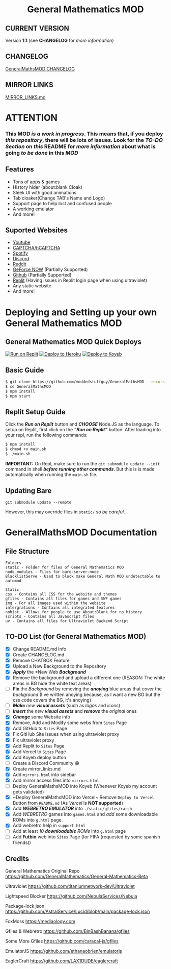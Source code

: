 <h1 align="center">General Mathematics MOD</h1>

## CURRENT VERSION
Version **1.1** (see **CHANGELOG** for *more information*)

## CHANGELOG
[GeneralMathsMOD CHANGELOG](CHANGELOG.md)

## MIRROR LINKS
[MIRROR_LINKS.md](MIRROR_LINKS.md)

# ATTENTION
### This MOD *is a **work in progress***. This means that, if you **deploy** *this repository*, there will be **lots of issues**. Look for the ***TO-DO** Section* on *this* **README** for *more information* about what is going *to be done* in this ***MOD***

## Features 
- Tons of apps & games
- History hider (about:blank Cloak)
- Sleek UI with good animations
- Tab cloaker(Change TAB's Name and Logo)
- Support page to help lost and confused people
- A working emulator
- And more!

## Suported Websites
- [Youtube](https://www.youtube.com)
- [CAPTCHA/hCAPTCHA](https://www.captcha.net)
- [Spotify](https://spotify.com)
- [Discord](https://discord.com)
- [Reddit](https://reddit.com)
- [GeForce NOW](https://play.geforcenow.com/) (Partially Supported)
- [Github](https://github.com/) (Partially Supported)
- [Replit](https://replit.com/) (Having issues in Replit login page when using ultraviolet)
- Any static website
- And more❕

# Deploying and Setting up your own General Mathematics MOD

## General Mathematics MOD Quick Deploys

[![Run on Replit](https://raw.githubusercontent.com/BinBashBanana/deploy-buttons/master/buttons/remade/replit.svg)](https://replit.com/github/moddedstuffguy/GeneralMathsMOD)
[![Deploy to Heroku](https://raw.githubusercontent.com/BinBashBanana/deploy-buttons/master/buttons/remade/heroku.svg)](https://heroku.com/deploy/?template=https://github.com/moddedstuffguy/GeneralMathsMOD)
[![Deploy to Koyeb](https://binbashbanana.github.io/deploy-buttons/buttons/remade/koyeb.svg)](https://app.koyeb.com/deploy?type=git&repository=github.com/moddedstuffguy/GeneralMathsMOD&name=GeneralM4ths)

## Basic Guide

```sh
$ git clone https://github.com/moddedstuffguy/GeneralMathsMOD --recursive
$ cd GeneralMathsMOD
$ npm install
$ npm start
```

## Replit Setup Guide

Click the ***Run on Replit*** button and ***CHOOSE*** Node.JS as the language.
To setup on Replit, first click on the ***"Run on Replit"*** button. After loading into your repl, run the following commands:
```sh
$ npm install
$ chmod +x main.sh
$ ./main.sh
```
**IMPORTANT:** On Repl, make sure to run the `git submodule update --init` command in shell ***before running other commands***. But this is is made automatically when running the `main.sh` file.

## Updating Bare
```
git submodule update --remote
```

However, this may override files in `static/` so *be careful*.

# GeneralMathsMOD Documentation

## File Structure
```
Folders
static - Folder for files of General Mathematics MOD
node_modules - Files for bare-server-node
BlacklistServe - Used to block make General Math MOD undetectable to automod

Static
css - Contains all CSS for the website and themes
gfiles - Contains all files for games and SWF games
img - For all images used within the website
intergrations - Contains all integrated features
nohist - Allows for people to use About:Blank for no history
scripts - Contains all Javascript files
uv - Contains all files for Ultraviolet Backend Script
```

## TO-DO List (for General Mathematics MOD)

- [x] Change README.md Info
- [x] Create CHANGELOG.md
- [x] Remove CHATBOX Feature
- [x] Upload a New Background to the Repository
- [x] ***Apply*** the *New Web ***Background***
- [x] Remove the background and upload a different one (REASON: The white areas in BG hide the white text areas)
- [ ] **Fix** the *Background* by removing the ***anoying*** blue areas that *cover* the *background* (I've written anoying because, as I want a new BG but the css code covers the BG, it's anoying)
- [ ] ***Make*** *new* ***visual assets*** (such as *logos* and *icons*)
- [ ] ***Insert*** the *new **visual assets*** and ***remove*** the *original* ones
- [x] ***Change*** some Website info
- [x] Remove, Add and Modify some webs from `Sites` Page
- [x] Add GitHub to `Sites` Page
- [x] Fix GitHub Site issues when using ultraviolet proxy
- [x] Fix ultraviolet proxy
- [x] Add Replit to `Sites` Page
- [x] Add Vercel to `Sites` Page
- [x] Add Koyeb deploy button
- [ ] Create a Discord Community 😁
- [x] Create mirror_links.md
- [x] Add `mirrors.html` into sidebar
- [x] Add mirror access files into `mirrors.html`
- [ ] Deploy GeneralMathsMOD into Koyeb (Whenever Koyeb my account gets validated)
- [x] ~Deploy GeneralMathsMOD into Vercel~ Remove `Deploy to Vercel` Button from `README.md` (As *Vercel* is **NOT supported**)
- [x] Add ***WEBRETRO EMULATOR*** into `./static/gfiles/rarch`
- [x] Add *WEBRETRO* games into `games.html` and *add* some downloadable ROMs into `g.html` page.
- [x] Add webretro help in `support.html`
- [ ] Add at least *10 **downloadable** ROMs* into `g.html` page
- [ ] Add **Futbin** web into `Sites` Page (for FIFA (requested by some spanish friends))

## Credits

General Mathematics Original Repo https://github.com/GeneralMathematics/General-Mathematics-Beta

Ultraviolet https://github.com/titaniumnetwork-dev/Ultraviolet

Lightspeed Blocker https://github.com/NebulaServices/Nebula

Package-lock.json https://github.com/AstralService/Lucid/blob/main/package-lock.json

FoxMoss https://mediaology.com

Gfiles & Webretro https://github.com/BinBashBanana/gfiles

Some More Gfiles https://github.com/caracal-js/gfiles

EmulatorJS https://github.com/ethanaobrien/emulatorjs

EaglerCraft https://github.com/LAX1DUDE/eaglercraft
